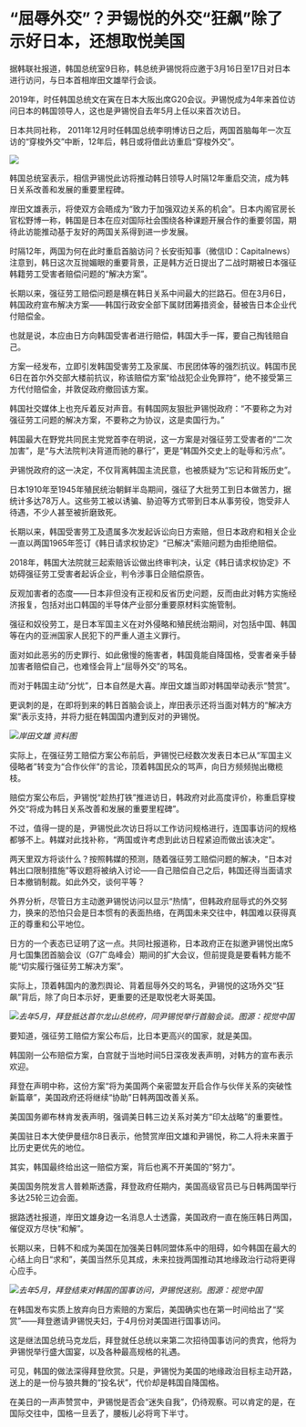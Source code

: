 # “屈辱外交”？尹锡悦的外交“狂飙”除了示好日本，还想取悦美国

据韩联社报道，韩国总统室9日称，韩总统尹锡悦将应邀于3月16日至17日对日本进行访问，与日本首相岸田文雄举行会谈。

2019年，时任韩国总统文在寅在日本大阪出席G20会议。尹锡悦成为4年来首位访问日本的韩国领导人，这也是尹锡悦自去年5月上任以来首次访日。

日本共同社称， 2011年12月时任韩国总统李明博访日之后，两国首脑每年一次互访的“穿梭外交”中断，12年后，韩日或将借此访重启“穿梭外交”。

![](https://inews.gtimg.com/newsapp_bt/0/15727472621/1000)

韩国总统室表示，相信尹锡悦此访将推动韩日领导人时隔12年重启交流，成为韩日关系改善和发展的重要里程碑。

岸田文雄表示，将使双方会晤成为“致力于加强双边关系的机会”。日本内阁官房长官松野博一称，韩国是日本在应对国际社会围绕各种课题开展合作的重要邻国，期待此访能推动基于友好的两国关系得到进一步发展。

时隔12年，两国为何在此时重启首脑访问？长安街知事（微信ID：Capitalnews）
注意到，韩日这次互抛媚眼的重要背景，正是韩方近日提出了二战时期被日本强征韩籍劳工受害者赔偿问题的“解决方案”。

长期以来，强征劳工赔偿问题是横在韩日关系中间最大的拦路石。但在3月6日，韩国政府宣布解决方案——韩国行政安全部下属财团筹措资金，替被告日本企业代付赔偿金。

也就是说，本应由日方向韩国受害者进行赔偿，韩国大手一挥，要自己掏钱赔自己。

方案一经发布，立即引发韩国受害劳工及家属、市民团体等的强烈抗议。韩国市民6日在首尔外交部大楼前抗议，称该赔偿方案“给战犯企业免罪符”，绝不接受第三方代付赔偿金，并敦促政府撤回该方案。

韩国社交媒体上也充斥着反对声音。有韩国网友狠批尹锡悦政府：“不要称之为对强征劳工问题的解决方案，不要称之为协议，这是卖国行为。”

韩国最大在野党共同民主党党首李在明说，这一方案是对强征劳工受害者的“二次加害”，是“与大法院判决背道而驰的暴行”，更是“韩国外交史上的耻辱和污点”。

尹锡悦政府的这一决定，不仅背离韩国主流民意，也被质疑为“忘记和背叛历史”。

日本1910年至1945年殖民统治朝鲜半岛期间，强征了大批劳工到日本做苦力，据统计多达78万人。这些劳工被以诱骗、胁迫等方式带到日本从事劳役，饱受非人待遇，不少人甚至被折磨致死。

长期以来，韩国受害劳工及遗属多次发起诉讼向日方索赔，但日本政府和相关企业一直以两国1965年签订《韩日请求权协定》“已解决”索赔问题为由拒绝赔偿。

2018年，韩国大法院就三起索赔诉讼做出终审判决，认定《韩日请求权协定》不妨碍强征劳工受害者起诉企业，判令涉事日企赔偿原告。

反观加害者的态度——日本非但没有正视和反省历史问题，反而由此对韩方实施经济报复，包括对出口韩国的半导体产业部分重要原材料实施管制。

强征和奴役劳工，是日本军国主义在对外侵略和殖民统治期间，对包括中国、韩国等在内的亚洲国家人民犯下的严重人道主义罪行。

面对如此恶劣的历史罪行、如此傲慢的施害者，韩国竟能自降国格，受害者亲手替加害者赔偿自己，也难怪会背上“屈辱外交”的骂名。

而对于韩国主动“分忧”，日本自然是大喜。岸田文雄当即对韩国举动表示“赞赏”。

更讽刺的是，在即将到来的韩日首脑会谈上，岸田表示还将当面对韩方的“解决方案”表示支持，并将力挺在韩国国内遭到反对的尹锡悦。

![](https://inews.gtimg.com/newsapp_bt/0/15727472626/1000)_岸田文雄 资料图_

实际上，在强征劳工赔偿方案公布前后，尹锡悦已经数次发表日本已从“军国主义侵略者”转变为“合作伙伴”的言论，顶着韩国民众的骂声，向日方频频抛出橄榄枝。

赔偿方案公布后，尹锡悦“趁热打铁”推进访日，韩政府对此高度评价，称重启穿梭外交“将成为韩日关系改善和发展的重要里程碑”。

不过，值得一提的是，尹锡悦此次访日将以工作访问规格进行，连国事访问的规格都够不上。韩媒对此找补称，“两国或许考虑到此访日程紧迫而做出该决定”。

两天里双方将谈什么？按照韩媒的预测，随着强征劳工赔偿问题的解决，“日本对韩出口限制措施”等议题将被纳入讨论——自己赔偿自己之后，韩国还得当面请求日本撤销制裁。如此外交，谈何平等？

外界分析，尽管日方主动邀尹锡悦访问以显示“热情”，但韩政府屈辱式的外交努力，换来的恐怕只会是日本惯有的表面热络，在两国未来交往中，韩国难以获得真正的尊重和公平地位。

日方的一个表态已证明了这一点。共同社报道称，日本政府正在拟邀尹锡悦出席5月七国集团首脑会议（G7广岛峰会）期间的扩大会议，但前提竟是要看韩方能不能“切实履行强征劳工解决方案”。

实际上，顶着韩国内的激烈舆论、背着屈辱外交的骂名，尹锡悦的这场外交“狂飙”背后，除了向日本示好，更重要的还是取悦老大哥美国。

![](https://inews.gtimg.com/newsapp_bt/0/15590540803/1000)_去年5月，拜登抵达首尔龙山总统府，同尹锡悦举行首脑会谈。图源：视觉中国_

要知道，强征劳工赔偿方案公布后，比日本更高兴的国家，就是美国。

韩国刚一公布赔偿方案，白宫就于当地时间5日深夜发表声明，对韩方的宣布表示欢迎。

拜登在声明中称，这份方案“将为美国两个亲密盟友开启合作与伙伴关系的突破性新篇章”，美国政府还将继续“协助”日韩两国改善关系。

美国国务卿布林肯发表声明，强调美日韩三边关系对美方“印太战略”的重要性。

美国驻日本大使伊曼纽尔8日表示，他赞赏岸田文雄和尹锡悦，称二人将未来置于比历史更优先的地位。

其实，韩国最终给出这一赔偿方案，背后也离不开美国的“努力”。

美国国务院发言人普赖斯透露，拜登政府任期内，美国高级官员已与日韩两国举行多达25轮三边会面。

据路透社报道，岸田文雄身边一名消息人士透露，美国政府一直在施压韩日两国，催促双方尽快“和解”。

长期以来，日韩不和成为美国在加强美日韩同盟体系中的阻碍，如今韩国在最大的心结上向日“求和”，美国当然乐见其成，未来拉拢两国推动其地缘政治行动将更得心应手。

![](https://inews.gtimg.com/newsapp_bt/0/15727472794/1000)_去年5月，拜登结束对韩国的国事访问，尹锡悦送别。图源：视觉中国_

在韩国发布实质上放弃向日方索赔的方案后，美国确实也在第一时间给出了“奖赏”——拜登邀请尹锡悦夫妇，于4月份对美国进行国事访问。

这是继法国总统马克龙后，拜登就任总统以来第二次招待国事访问的贵宾，他将为尹锡悦举行盛大国宴，以及各种最高规格的礼遇。

可见，韩国的做法深得拜登欣赏。只是，尹锡悦为美国的地缘政治目标主动开路，送上的是一份与狼共舞的“投名状”，代价却是韩国自降国格。

在美日的一声声赞赏中，尹锡悦是否会“迷失自我”，仍待观察。可以肯定的是，在国际交往中，国格一旦丢了，腰板儿必将弯下半寸。

